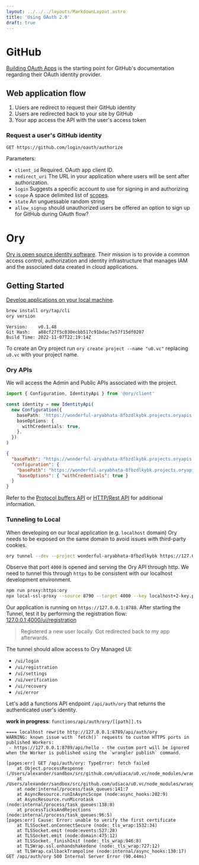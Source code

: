 ```yaml
---
layout: ../../../layouts/MarkdownLayout.astro
title: 'Using OAuth 2.0'
draft: true
---
```


# GitHub

[Building OAuth Apps](https://docs.github.com/en/developers/apps/building-oauth-apps) is the starting point for GitHub's documentation regarding their OAuth identity provider.

## Web application flow

1. Users are redirect to request their GitHub identity
2. Users are redirected back to your site by GitHub
3. Your app access the API with the user's access token

### Request a user's GitHub identity

```
GET https://github.com/login/oauth/authorize
```

Parameters:

- `client_id` Required. OAuth app client ID.
- `redirect_uri` The URL in your application where users will be sent after authorization.
- `login` Suggests a specific account to use for signing in and authorizing
- `scope` A space delimited list of [scopes](https://docs.github.com/en/developers/apps/building-oauth-apps/scopes-for-oauth-apps).
- `state` An unguessable random string
- `allow_signup` should unauthorized users be offered an option to sign up for GitHub during OAuth flow?

# Ory

[Ory is open source identity software](https://www.ory.sh/).
Their mission is to provide a common access control, authorization and identity infrastructure that manages IAM and the associated data created in cloud applications.

## Getting Started

[Develop applications on your local machine](https://www.ory.sh/docs/getting-started/local-development).

```bash
brew install ory/tap/cli
ory version
```

```
Version:    v0.1.48
Git Hash:   a88cf27f5c030ecbb517c91bdac7e57f15df0207
Build Time: 2022-11-07T22:19:14Z
```

To create an Ory project run `ory create project --name "u0.vc"` replacing `u0.vc` with your project name.

### Ory APIs

We will access the Admin and Public APIs associated with the project.

```typescript
import { Configuration, IdentityApi } from '@ory/client'

const identity = new IdentityApi(
  new Configuration({
    basePath: 'https://wonderful-aryabhata-8fbzdlkybk.projects.oryapis.com/',
    baseOptions: {
      withCredentials: true,
    },
  })
)
```

```json
{
  "basePath": "https://wonderful-aryabhata-8fbzdlkybk.projects.oryapis.com/",
  "configuration": {
    "basePath": "https://wonderful-aryabhata-8fbzdlkybk.projects.oryapis.com/",
    "baseOptions": { "withCredentials": true }
  }
}
```

Refer to the [Protocol buffers API](https://www.ory.sh/docs/keto/reference/proto-api) or [HTTP/Rest API](https://www.ory.sh/docs/keto/reference/rest-api) for additional information.

### Tunneling to Local

When developing on our local application (e.g. `localhost` domain) Ory needs to be exposed on the same domain to avoid issues with third-party cookies.

```bash
ory tunnel --dev --project wonderful-aryabhata-8fbzdlkybk https://127.0.0.1:8789
```

Observe that port `4000` is opened and serving the Ory API through http.
We need to tunnel this through `https` to be consistent with our localhost development environment.

```bash
npm run proxy:https:ory
npx local-ssl-proxy --source 8790 --target 4000 --key localhost+2-key.pem --cert localhost+2.pem
```

Our application is running on `https://127.0.0.1:8788`.
After starting the Tunnel, test it by performing the registration flow:
[127.0.0.1:4000/ui/registration](http://127.0.0.1:4000/ui/registration)

> Registered a new user locally. Got redirected back to my app afterwards.

The tunnel should allow access to Ory Managed UI:

- `/ui/login`
- `/ui/registration`
- `/ui/settings`
- `/ui/verification`
- `/ui/recovery`
- `/ui/error`

Let's add a functions API endpoint `/api/auth/ory` that returns the authenticated user's identity.

**work in progress**: `functions/api/auth/ory/[[path]].ts`

```
==== localhost rewrite http://127.0.0.1:8789/api/auth/ory
WARNING: known issue with `fetch()` requests to custom HTTPS ports in published Workers:
 - https://127.0.0.1:8789/api/hello - the custom port will be ignored when the Worker is published using the `wrangler publish` command.

[pages:err] GET /api/auth/ory: TypeError: fetch failed
    at Object.processResponse (/Users/alexander/sandbox/src/github.com/udiaca/u0.vc/node_modules/wrangler/node_modules/undici/lib/fetch/index.js:199:23)
    at /Users/alexander/sandbox/src/github.com/udiaca/u0.vc/node_modules/wrangler/node_modules/undici/lib/fetch/index.js:928:38
    at node:internal/process/task_queues:141:7
    at AsyncResource.runInAsyncScope (node:async_hooks:202:9)
    at AsyncResource.runMicrotask (node:internal/process/task_queues:138:8)
    at processTicksAndRejections (node:internal/process/task_queues:96:5)
[pages:err] Cause: Error: unable to verify the first certificate
    at TLSSocket.onConnectSecure (node:_tls_wrap:1532:34)
    at TLSSocket.emit (node:events:527:28)
    at TLSSocket.emit (node:domain:475:12)
    at TLSSocket._finishInit (node:_tls_wrap:946:8)
    at TLSWrap.ssl.onhandshakedone (node:_tls_wrap:727:12)
    at TLSWrap.callbackTrampoline (node:internal/async_hooks:130:17)
GET /api/auth/ory 500 Internal Server Error (90.44ms)
```